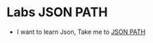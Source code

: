 # Labs JSON PATH

  - I want to learn Json, Take me to [JSON PATH](https://kodekloud.com/p/json-path-quiz)